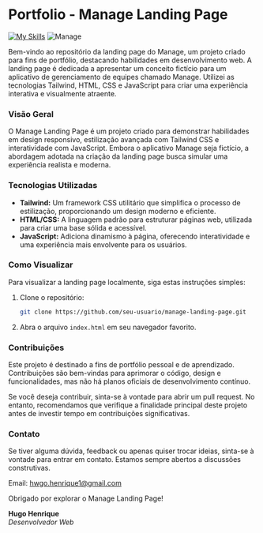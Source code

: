 # Portfolio - Manage Landing Page
[![My Skills](https://skillicons.dev/icons?i=js,html,css,tailwind)](https://skillicons.dev)
![Manage]("images/manage-print-desktop.png")

Bem-vindo ao repositório da landing page do Manage, um projeto criado para fins de portfólio, destacando habilidades em desenvolvimento web. A landing page é dedicada a apresentar um conceito fictício para um aplicativo de gerenciamento de equipes chamado Manage. Utilizei as tecnologias Tailwind, HTML, CSS e JavaScript para criar uma experiência interativa e visualmente atraente.

### Visão Geral

O Manage Landing Page é um projeto criado para demonstrar habilidades em design responsivo, estilização avançada com Tailwind CSS e interatividade com JavaScript. Embora o aplicativo Manage seja fictício, a abordagem adotada na criação da landing page busca simular uma experiência realista e moderna.

### Tecnologias Utilizadas

- **Tailwind:** Um framework CSS utilitário que simplifica o processo de estilização, proporcionando um design moderno e eficiente.
- **HTML/CSS:** A linguagem padrão para estruturar páginas web, utilizada para criar uma base sólida e acessível.
- **JavaScript:** Adiciona dinamismo à página, oferecendo interatividade e uma experiência mais envolvente para os usuários.

### Como Visualizar

Para visualizar a landing page localmente, siga estas instruções simples:

1. Clone o repositório:

    ```bash
    git clone https://github.com/seu-usuario/manage-landing-page.git
    ```

2. Abra o arquivo `index.html` em seu navegador favorito.

### Contribuições

Este projeto é destinado a fins de portfólio pessoal e de aprendizado. Contribuições são bem-vindas para aprimorar o código, design e funcionalidades, mas não há planos oficiais de desenvolvimento contínuo.

Se você deseja contribuir, sinta-se à vontade para abrir um pull request. No entanto, recomendamos que verifique a finalidade principal deste projeto antes de investir tempo em contribuições significativas.

### Contato

Se tiver alguma dúvida, feedback ou apenas quiser trocar ideias, sinta-se à vontade para entrar em contato. Estamos sempre abertos a discussões construtivas.

Email: hwgo.henrique1@gmail.com

Obrigado por explorar o Manage Landing Page!

**Hugo Henrique**  
*Desenvolvedor Web*
